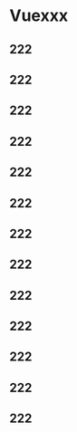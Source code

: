 # Vuexxx

## 222
## 222
## 222
## 222
## 222
## 222
## 222
## 222
## 222
## 222
## 222
## 222
## 222